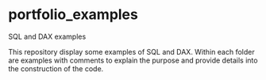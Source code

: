 # portfolio_examples
SQL and DAX examples

This repository display some examples of SQL and DAX.
Within each folder are examples with comments to explain the purpose and provide details into the construction of the code.
